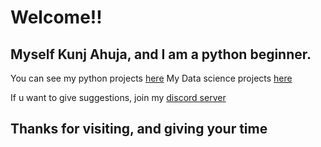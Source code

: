 # Welcome!!
## Myself Kunj Ahuja, and I am a python beginner.

You can see my python projects [here](https://github.com/Kunj-Ahuja/python-projects)
My Data science projects [here]()

If u want to give suggestions, join my [discord server](https://discord.gg/jyAR3Bydca)

## Thanks for visiting, and giving your time
